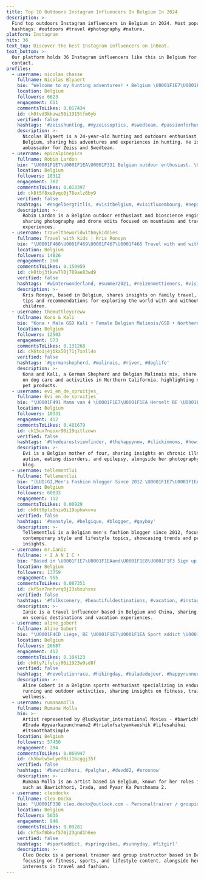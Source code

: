 ```yaml
---
title: Top 10 Outdoors Instagram Influencers In Belgium In 2024
description: >-
  Find top outdoors Instagram influencers in Belgium in 2024. Most popular
  hashtags: #outdoors #travel #photography #nature.
platform: Instagram
hits: 36
text_top: Discover the best Instagram influencers on inBeat.
text_bottom: >-
  Our platform holds 36 Instagram influencers like this in Belgium for you to
  contact.
profiles:
  - username: nicolas_chasse
    fullname: Nicolas Blyaert
    bio: "Welcome to my hunting adventures! • Belgium \U0001F1E7\U0001F1EA 24 yo • Hunting & outdoors enthusiast \U0001F33F • Ambassador @zeisshunting_eu & @swedteam"
    location: Belgium
    followers: 6623
    engagement: 611
    commentsToLikes: 0.017434
    id: ck0tvd3kkawz50i1915tfm6yb
    verified: false
    hashtags: '#zeisshunting, #myzeissoptics, #swedteam, #passionforhunting'
    description: >-
      Nicolas Blyaert is a 24-year-old hunting and outdoors enthusiast from
      Belgium, sharing his adventures and experiences in hunting. He is an
      ambassador for Zeiss and Swedteam.
  - username: epicalpinepics
    fullname: Robin Lardon
    bio: "\U0001F1E7\U0001F1EA\U0001F331 Belgian outdoor enthusiast. \U0001F468\U0001F3FB‍\U0001F393\U0001F9EC PhD in bioscience engineering. \U0001F4F7\U0001F3D4 Sharing my best mountain/travel pics. \U0001F681\U0001F39E Check my latest drone edits at:"
    location: Belgium
    followers: 18312
    engagement: 382
    commentsToLikes: 0.013397
    id: ck8t5f8xe9yqc0j78exlz6by9
    verified: false
    hashtags: '#engelbergtitlis, #visitbelgium, #visitluxembourg, #nepal'
    description: >-
      Robin Lardon is a Belgian outdoor enthusiast and bioscience engineer,
      sharing photography and drone edits focused on mountains and travel
      experiences.
  - username: traveltheworldwithmykiddies
    fullname: Travel with kids | Kris Ronsyn
    bio: "\U0001F468‍\U0001F469‍\U0001F467‍\U0001F466 Travel with and without kids \U0001F9F3 Travel tips and tricks \U0001F49Benjoying the little things in life and all the beauty around us\U0001F49B"
    location: Belgium
    followers: 14826
    engagement: 260
    commentsToLikes: 0.150959
    id: ck8tbj3tkvw7l0j789ae83wd9
    verified: false
    hashtags: '#winterwonderland, #summer2021, #reizenmettieners, #visitsweden'
    description: >-
      Kris Ronsyn, based in Belgium, shares insights on family travel, offering
      tips and recommendations for exploring the world with and without
      children.
  - username: themuttleycreww
    fullname: Kona & Kali
    bio: "Kona • Male GSD Kali • Female Belgian Malinois/GSD • Northern CA living \U0001F332 • Bully sticks from @naturalfarmpet"
    location: Belgium
    followers: 12503
    engagement: 573
    commentsToLikes: 0.131268
    id: ck6to1j4jbkx50j71j7xnll4o
    verified: false
    hashtags: '#germanshepherd, #malinois, #river, #doglife'
    description: >-
      Kona and Kali, a German Shepherd and Belgian Malinois mix, share insights
      on dog care and activities in Northern California, highlighting natural
      pet products.
  - username: evi_en_de_spruitjes_
    fullname: Evi_en_de_spruitjes_
    bio: "\U0001F491 Mama van 4 \U0001F1E7\U0001F1EA Herselt BE \U0001F499Zorgmama ( autisme, eetstoornis, epilepsie) \U0001F49BOnzichtbaar chronisch ziek \U0001F4F7Fotografie Check the blog \U0001F447\U0001F3FB"
    location: Belgium
    followers: 10331
    engagement: 412
    commentsToLikes: 0.481679
    id: ck15ux7nqoxr90i19qitlzown
    verified: false
    hashtags: '#thedearestviewfinder, #thehappynow, #clickinmoms, #howiclick'
    description: >-
      Evi is a Belgian mother of four, sharing insights on chronic illness,
      autism, eating disorders, and epilepsy, alongside her photography work and
      blog.
  - username: tellementlui
    fullname: Tellementlui
    bio: "(LUI)GI,Men's Fashion blogger Since 2012 \U0001F1E7\U0001F1EA> #belgianinfluencer \U0001F58B> collaboration mistertellementlui@gmail.com #FOREVERYOUNG"
    location: Belgium
    followers: 60033
    engagement: 112
    commentsToLikes: 0.00929
    id: ck0tt0plz0niw0i19ophwkvva
    verified: false
    hashtags: '#menstyle, #belgique, #blogger, #gayboy'
    description: >-
      Tellementlui is a Belgian men's fashion blogger since 2012, focusing on
      contemporary style and lifestyle topics, showcasing trends and personal
      insights.
  - username: mr.ianic
    fullname: • I A N I C •
    bio: "Based in \U0001F1E7\U0001F1EAand\U0001F1E8\U0001F1F3 Sign up with the following link to get €30 off on Airbnb\U0001F44C\U0001F3FC\U0001F447\U0001F3FC\U0001F447\U0001F3FC\U0001F447\U0001F3FC\U0001F447\U0001F3FC\U0001F447\U0001F3FC\U0001F447\U0001F3FC"
    location: Belgium
    followers: 13759
    engagement: 955
    commentsToLikes: 0.087351
    id: ckf5sn7nnfvrq0j23sbxuhxvz
    verified: false
    hashtags: '#folkscenery, #beautifuldestinations, #vacation, #instago'
    description: >-
      Ianic is a travel influencer based in Belgium and China, sharing content
      on scenic destinations and vacation experiences.
  - username: aline_gobert
    fullname: Aline Gobert
    bio: "\U0001F4CD Liège, BE \U0001F1E7\U0001F1EA Sport addict \U0001F4AA\U0001F3FC & ice cream lover \U0001F366 #SportandHappiness \U0001F45F\U0001F3C3‍♀️ \U0001F947FINISHER Half MDS 120km X2 \U0001F3C3‍♀️ \U0001F3C5 Marathon x5"
    location: Belgium
    followers: 26687
    engagement: 412
    commentsToLikes: 0.104123
    id: ck0ty7ifylsj00i1923w9sd8f
    verified: false
    hashtags: '#revolutionrace, #hikingday, #baladedujour, #happyrunners'
    description: >-
      Aline Gobert is a Belgian sports enthusiast specializing in endurance
      running and outdoor activities, sharing insights on fitness, training, and
      wellness.
  - username: rumanamolla
    fullname: Rumana Molla
    bio: >-
      Artist represented by @luckystar_international Movies - #bawrichhori
      #Irada #pyaarkapunchnama2 #trialofsatyamkaushik #lifesahihai
      #itsnotthatsimple
    location: Belgium
    followers: 57450
    engagement: 294
    commentsToLikes: 0.068947
    id: ck5bwlw5wlyef0i116cggj35f
    verified: false
    hashtags: '#bawrichhori, #palghar, #devdd2, #erosnow'
    description: >-
      Rumana Molla is an artist based in Belgium, known for her roles in films
      such as Bawrichhori, Irada, and Pyaar Ka Punchnama 2.
  - username: cleodockx
    fullname: Cleo Dockx
    bio: "\U0001F338 cleo.dockx@outlook.com ☆ Personaltrainer / groupinstructor \U0001F338 Fun facts ☆ Passion: sport, travel, fashion \U0001F338 @barebells.benelux ☆ Belgium, Brecht"
    location: Belgium
    followers: 5035
    engagement: 946
    commentsToLikes: 0.09281
    id: ckf5xf0bkvf570j23gnd1h6ee
    verified: false
    hashtags: '#sportaddict, #springvibes, #sunnyday, #fitgirl'
    description: >-
      Cleo Dockx is a personal trainer and group instructor based in Belgium,
      focusing on fitness, sports, and lifestyle content, alongside her
      interests in travel and fashion.
---
```


